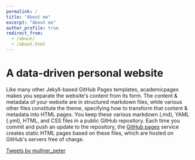 ```yaml
---
permalink: /
title: "About me"
excerpt: "About me"
author_profile: true
redirect_from: 
  - /about/
  - /about.html
---
```


A data-driven personal website
======
Like many other Jekyll-based GitHub Pages templates, academicpages makes you separate the website's content from its form. The content & metadata of your website are in structured markdown files, while various other files constitute the theme, specifying how to transform that content & metadata into HTML pages. You keep these various markdown (.md), YAML (.yml), HTML, and CSS files in a public GitHub repository. Each time you commit and push an update to the repository, the [GitHub pages](https://pages.github.com/) service creates static HTML pages based on these files, which are hosted on GitHub's servers free of charge.


<a class="twitter-timeline" data-dnt="true" data-theme="light" href="https://twitter.com/mullner_peter?ref_src=twsrc%5Etfw">Tweets by mullner_peter</a> <script async src="https://platform.twitter.com/widgets.js" charset="utf-8"></script>
